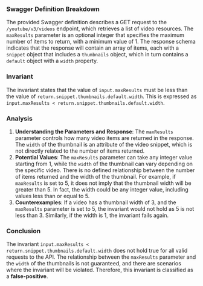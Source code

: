 ### Swagger Definition Breakdown
The provided Swagger definition describes a GET request to the `/youtube/v3/videos` endpoint, which retrieves a list of video resources. The `maxResults` parameter is an optional integer that specifies the maximum number of items to return, with a minimum value of 1. The response schema indicates that the response will contain an array of items, each with a `snippet` object that includes a `thumbnails` object, which in turn contains a `default` object with a `width` property.

### Invariant
The invariant states that the value of `input.maxResults` must be less than the value of `return.snippet.thumbnails.default.width`. This is expressed as `input.maxResults < return.snippet.thumbnails.default.width`.

### Analysis
1. **Understanding the Parameters and Response**: The `maxResults` parameter controls how many video items are returned in the response. The `width` of the thumbnail is an attribute of the video snippet, which is not directly related to the number of items returned.
2. **Potential Values**: The `maxResults` parameter can take any integer value starting from 1, while the `width` of the thumbnail can vary depending on the specific video. There is no defined relationship between the number of items returned and the width of the thumbnail. For example, if `maxResults` is set to 5, it does not imply that the thumbnail width will be greater than 5. In fact, the width could be any integer value, including values less than or equal to 5.
3. **Counterexamples**: If a video has a thumbnail width of 3, and the `maxResults` parameter is set to 5, the invariant would not hold as 5 is not less than 3. Similarly, if the width is 1, the invariant fails again.

### Conclusion
The invariant `input.maxResults < return.snippet.thumbnails.default.width` does not hold true for all valid requests to the API. The relationship between the `maxResults` parameter and the `width` of the thumbnails is not guaranteed, and there are scenarios where the invariant will be violated. Therefore, this invariant is classified as a **false-positive**.

